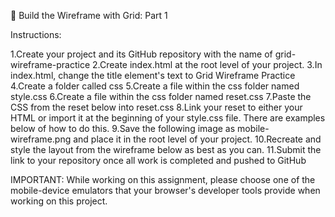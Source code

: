 🔭 Build the Wireframe with Grid: Part 1

Instructions:

1.Create your project and its GitHub repository with the name of grid-wireframe-practice
2.Create index.html at the root level of your project.
3.In index.html, change the title element's text to Grid Wireframe Practice
4.Create a folder called css
5.Create a file within the css folder named style.css
6.Create a file within the css folder named reset.css
7.Paste the CSS from the reset below into reset.css
8.Link your reset to either your HTML or import it at the beginning of your style.css file. There are examples below of how to do this.
9.Save the following image as mobile-wireframe.png and place it in the root level of your project.
10.Recreate and style the layout from the wireframe below as best as you can.
11.Submit the link to your repository once all work is completed and pushed to GitHub

IMPORTANT:
While working on this assignment, please choose one of the mobile-device emulators that your browser's developer tools provide when working on this project.